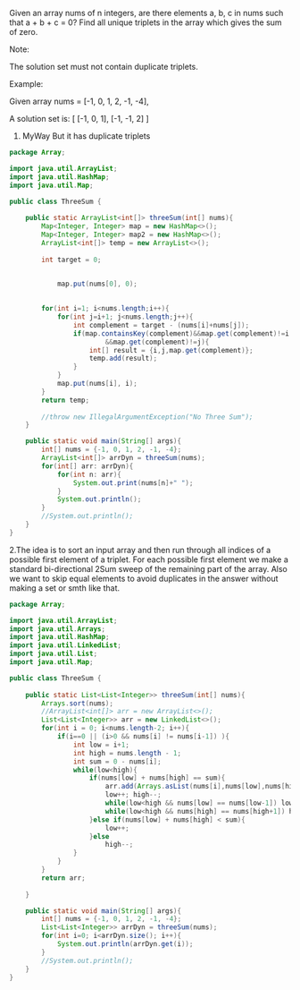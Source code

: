 Given an array nums of n integers, are there elements a, b, c in nums such that a + b + c = 0? Find all unique triplets in the array which gives the sum of zero.

Note:

The solution set must not contain duplicate triplets.

Example:

Given array nums = [-1, 0, 1, 2, -1, -4],

A solution set is:
[
  [-1, 0, 1],
  [-1, -1, 2]
]

1. MyWay  But it has duplicate triplets
```java
package Array;

import java.util.ArrayList;
import java.util.HashMap;
import java.util.Map;

public class ThreeSum {
	
	public static ArrayList<int[]> threeSum(int[] nums){
		Map<Integer, Integer> map = new HashMap<>();
		Map<Integer, Integer> map2 = new HashMap<>();
		ArrayList<int[]> temp = new ArrayList<>();
		
		int target = 0;
		

			map.put(nums[0], 0);

		
		for(int i=1; i<nums.length;i++){
			for(int j=i+1; j<nums.length;j++){
				int complement = target - (nums[i]+nums[j]);
				if(map.containsKey(complement)&&map.get(complement)!=i
						&&map.get(complement)!=j){
					int[] result = {i,j,map.get(complement)};
					temp.add(result);					
				}
			}
			map.put(nums[i], i);
		}
		return temp;
		
		//throw new IllegalArgumentException("No Three Sum");
	}

	public static void main(String[] args){
		int[] nums = {-1, 0, 1, 2, -1, -4};
		ArrayList<int[]> arrDyn = threeSum(nums);
		for(int[] arr: arrDyn){
			for(int n: arr){
				System.out.print(nums[n]+" ");
			}
			System.out.println();
		}
		//System.out.println();
	}
}
```

2.The idea is to sort an input array and then run through all indices of a possible first element of a triplet. For each possible first element we make a standard bi-directional 2Sum sweep of the remaining part of the array. Also we want to skip equal elements to avoid duplicates in the answer without making a set or smth like that.

```java
package Array;

import java.util.ArrayList;
import java.util.Arrays;
import java.util.HashMap;
import java.util.LinkedList;
import java.util.List;
import java.util.Map;

public class ThreeSum {
	
	public static List<List<Integer>> threeSum(int[] nums){
		Arrays.sort(nums);
		//ArrayList<int[]> arr = new ArrayList<>();
		List<List<Integer>> arr = new LinkedList<>(); 
		for(int i = 0; i<nums.length-2; i++){
			if(i==0 || (i>0 && nums[i] != nums[i-1]) ){
				int low = i+1;
				int high = nums.length - 1;
				int sum = 0 - nums[i];
				while(low<high){
					if(nums[low] + nums[high] == sum){
						arr.add(Arrays.asList(nums[i],nums[low],nums[high]));
						low++; high--;
						while(low<high && nums[low] == nums[low-1]) low++;
						while(low<high && nums[high] == nums[high+1]) high--;
					}else if(nums[low] + nums[high] < sum){
						low++;
					}else
						high--;
				}
			}
		}
		return arr;
		
	}

	public static void main(String[] args){
		int[] nums = {-1, 0, 1, 2, -1, -4};
		List<List<Integer>> arrDyn = threeSum(nums);
		for(int i=0; i<arrDyn.size(); i++){
			System.out.println(arrDyn.get(i));
		}
		//System.out.println();
	}
}
```
